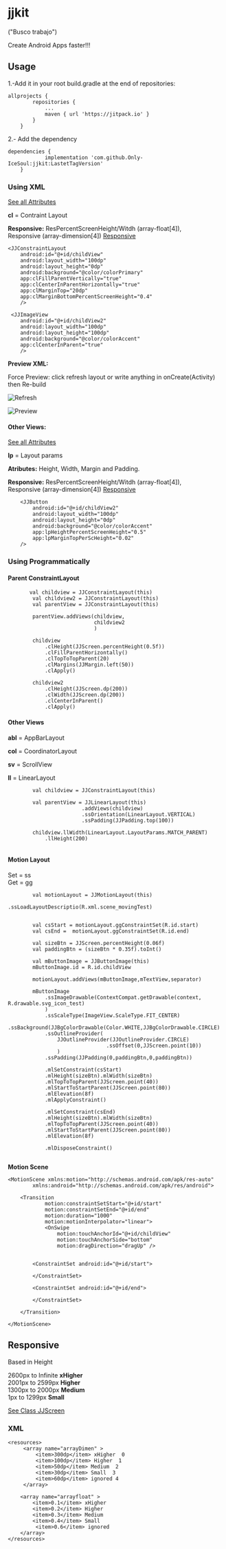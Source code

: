 # jjkit

("Busco trabajo")

Create Android Apps faster!!!

## Usage

1.-Add it in your root build.gradle at the end of repositories:
```
allprojects {
		repositories {
			...
			maven { url 'https://jitpack.io' }
		}
	}
```
2.- Add the dependency
```
dependencies {
	        implementation 'com.github.Only-IceSoul:jjkit:LastetTagVersion'
	}
```

### Using XML 

[See all Attributes](https://github.com/Only-IceSoul/jjkit/blob/master/jjkit/src/main/res/values/attrs.xml)

**cl** = Contraint Layout 

 **Responsive:** ResPercentScreenHeight/Witdh (array-float[4]),   
 Responsive (array-dimension[4])  [Responsive](#Responsive)




    <JJConstraintLayout
        android:id="@+id/childView"
        android:layout_width="100dp"
        android:layout_height="0dp"
        android:background="@color/colorPrimary"
        app:clFillParentVertically="true"
        app:clCenterInParentHorizontally="true"
        app:clMarginTop="20dp"
        app:clMarginBottomPercentScreenHeight="0.4"
        />

     <JJImageView
        android:id="@+id/childView2"
        android:layout_width="100dp"
        android:layout_height="100dp"
        android:background="@color/colorAccent"
        app:clCenterInParent="true"
        />



**Preview XML:**

Force Preview: click refresh layout or write anything in onCreate(Activity) then Re-build 

![Refresh](assets/refresh_preview.jpg)



![Preview](assets/cljjkit.jpg)


#### Other Views:

[See all Attributes](https://github.com/Only-IceSoul/jjkit/blob/master/jjkit/src/main/res/values/attrs.xml)

**lp** = Layout params

**Atributes:** Height, Width, Margin and Padding.

 **Responsive:** ResPercentScreenHeight/Witdh (array-float[4]),  
  Responsive (array-dimension[4]) [Responsive](#Responsive)


        <JJButton
            android:id="@+id/childView2"
            android:layout_width="100dp"
            android:layout_height="0dp"
            android:background="@color/colorAccent"
            app:lpHeightPercentScreenHeight="0.5"
            app:lpMarginTopPerScHeight="0.02"
        />


### Using Programmatically

#### Parent ConstraintLayout

```
       val childview = JJConstraintLayout(this)
        val childview2 = JJConstraintLayout(this)
        val parentView = JJConstraintLayout(this)

        parentView.addViews(childview,
                            childview2
                            )

        childview
            .clHeight(JJScreen.percentHeight(0.5f))
            .clFillParentHorizontally()
            .clTopToTopParent(20)
            .clMargins(JJMargin.left(50))
            .clApply()

        childview2
            .clHeight(JJScreen.dp(200))
            .clWidth(JJScreen.dp(200))
            .clCenterInParent()
            .clApply()

```

#### Other Views

**abl** = AppBarLayout

**col** = CoordinatorLayout

**sv** = ScrollView

**ll** = LinearLayout


```
        val childview = JJConstraintLayout(this)

        val parentView = JJLinearLayout(this)
                        .addViews(childview)
                        .ssOrientation(LinearLayout.VERTICAL)
                        .ssPadding(JJPadding.top(100))

        childview.llWidth(LinearLayout.LayoutParams.MATCH_PARENT)
            .llHeight(200)


```

#### Motion Layout

Set = ss  
Get = gg

``` 
        val motionLayout = JJMotionLayout(this)
                         .ssLoadLayoutDescriptio(R.xml.scene_movingTest)


        val csStart = motionLayout.ggConstraintSet(R.id.start)
        val csEnd =  motionLayout.ggConstraintSet(R.id.end)

        val sizeBtn = JJScreen.percentHeight(0.06f)
        val paddingBtn = (sizeBtn * 0.35f).toInt()

        val mButtonImage = JJButtonImage(this)
        mButtonImage.id = R.id.childView

        motionLayout.addViews(mButtonImage,mTextView,separator)
        
        mButtonImage
            .ssImageDrawable(ContextCompat.getDrawable(context, R.drawable.svg_icon_test)
            )
            .ssScaleType(ImageView.ScaleType.FIT_CENTER)
            .ssBackground(JJBgColorDrawable(Color.WHITE,JJBgColorDrawable.CIRCLE)
            .ssOutlineProvider(
                JJOutlineProvider(JJOutlineProvider.CIRCLE)
                                .ssOffset(0,JJScreen.point(10))
                )
            .ssPadding(JJPadding(0,paddingBtn,0,paddingBtn))

            .mlSetConstraint(csStart)
            .mlHeight(sizeBtn).mlWidth(sizeBtn)
            .mlTopToTopParent(JJScreen.point(40))
            .mlStartToStartParent(JJScreen.point(80))
            .mlElevation(8f)
            .mlApplyConstraint()

            .mlSetConstraint(csEnd)
            .mlHeight(sizeBtn).mlWidth(sizeBtn)
            .mlTopToTopParent(JJScreen.point(40))
            .mlStartToStartParent(JJScreen.point(80))
            .mlElevation(8f)

            .mlDisposeConstraint()


```

**Motion Scene**

```
<MotionScene xmlns:motion="http://schemas.android.com/apk/res-auto"
        xmlns:android="http://schemas.android.com/apk/res/android">

    <Transition
            motion:constraintSetStart="@+id/start"
            motion:constraintSetEnd="@+id/end"
            motion:duration="1000"
            motion:motionInterpolator="linear">
            <OnSwipe
                motion:touchAnchorId="@+id/childView"
                motion:touchAnchorSide="bottom"
                motion:dragDirection="dragUp" />


        <ConstraintSet android:id="@+id/start">

        </ConstraintSet>

        <ConstraintSet android:id="@+id/end">

        </ConstraintSet>

    </Transition>

</MotionScene>

```

## Responsive

Based in Height

2600px to Infinite **xHigher**  
2001px to 2599px **Higher**  
1300px to 2000px **Medium**  
1px to 1299px **Small**  

[See Class JJScreen](https://github.com/Only-IceSoul/jjkit/blob/master/jjkit/src/main/java/com/jjlf/jjkit/JJScreen.kt)

### XML

```
<resources>
     <array name="arrayDimen" >
         <item>300dp</item> xHigher  0
         <item>100dp</item> Higher  1
         <item>50dp</item> Medium  2
         <item>30dp</item> Small  3
         <item>60dp</item> ignored 4
     </array>

    <array name="arrayfloat" >
        <item>0.1</item> xHigher
        <item>0.2</item> Higher
        <item>0.3</item> Medium
        <item>0.4</item> Small
         <item>0.6</item> ignored
    </array>
</resources>

```
